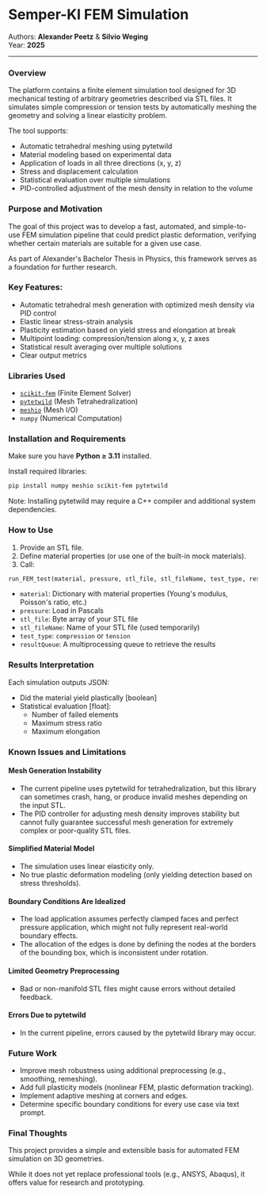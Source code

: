 # Semper-KI FEM Simulation

Authors: **Alexander Peetz** & **Silvio Weging**  
Year: **2025**

---

### Overview

The platform contains a finite element simulation tool designed for 3D mechanical testing of arbitrary geometries described via STL files. It simulates simple compression or tension tests by automatically meshing the geometry and solving a linear elasticity problem.

The tool supports:

- Automatic tetrahedral meshing using pytetwild
- Material modeling based on experimental data
- Application of loads in all three directions (x, y, z)
- Stress and displacement calculation
- Statistical evaluation over multiple simulations
- PID-controlled adjustment of the mesh density in relation to the volume

### Purpose and Motivation

The goal of this project was to develop a fast, automated, and simple-to-use FEM simulation pipeline that could predict plastic deformation, verifying whether certain materials are suitable for a given use case.

As part of Alexander's Bachelor Thesis in Physics, this framework serves as a foundation for further research.

### Key Features:

- Automatic tetrahedral mesh generation with optimized mesh density via PID control
- Elastic linear stress-strain analysis
- Plasticity estimation based on yield stress and elongation at break
- Multipoint loading: compression/tension along x, y, z axes
- Statistical result averaging over multiple solutions
- Clear output metrics

### Libraries Used

- [`scikit-fem`](https://github.com/kinnala/scikit-fem) (Finite Element Solver)
- [`pytetwild`](https://github.com/wildmeshing/pytetwild) (Mesh Tetrahedralization)
- [`meshio`](https://github.com/nschloe/meshio) (Mesh I/O)
- `numpy` (Numerical Computation)

### Installation and Requirements

Make sure you have **Python ≥ 3.11** installed.

Install required libraries:

```bash
pip install numpy meshio scikit-fem pytetwild
```

Note: Installing pytetwild may require a C++ compiler and additional system dependencies.

### How to Use

1. Provide an STL file.
2. Define material properties (or use one of the built-in mock materials).
3. Call:

```python
run_FEM_test(material, pressure, stl_file, stl_fileName, test_type, resultQueue)
```

- `material`: Dictionary with material properties (Young's modulus, Poisson's ratio, etc.)
- `pressure`: Load in Pascals
- `stl_file`: Byte array of your STL file
- `stl_fileName`: Name of your STL file (used temporarily)
- `test_type`: `compression` or `tension`
- `resultQueue`: A multiprocessing queue to retrieve the results

### Results Interpretation

Each simulation outputs JSON:

- Did the material yield plastically [boolean]
- Statistical evaluation [float]:
    - Number of failed elements
    - Maximum stress ratio
    - Maximum elongation

### Known Issues and Limitations

#### Mesh Generation Instability

- The current pipeline uses pytetwild for tetrahedralization, but this library can sometimes crash, hang, or produce invalid meshes depending on the input STL.
- The PID controller for adjusting mesh density improves stability but cannot fully guarantee successful mesh generation for extremely complex or poor-quality STL files.

#### Simplified Material Model

- The simulation uses linear elasticity only.
- No true plastic deformation modeling (only yielding detection based on stress thresholds).

#### Boundary Conditions Are Idealized

- The load application assumes perfectly clamped faces and perfect pressure application, which might not fully represent real-world boundary effects.
- The allocation of the edges is done by defining the nodes at the borders of the bounding box, which is inconsistent under rotation.

#### Limited Geometry Preprocessing

- Bad or non-manifold STL files might cause errors without detailed feedback.

#### Errors Due to pytetwild

- In the current pipeline, errors caused by the pytetwild library may occur.

### Future Work

- Improve mesh robustness using additional preprocessing (e.g., smoothing, remeshing).
- Add full plasticity models (nonlinear FEM, plastic deformation tracking).
- Implement adaptive meshing at corners and edges.
- Determine specific boundary conditions for every use case via text prompt.

### Final Thoughts

This project provides a simple and extensible basis for automated FEM simulation on 3D geometries.

While it does not yet replace professional tools (e.g., ANSYS, Abaqus), it offers value for research and prototyping.




